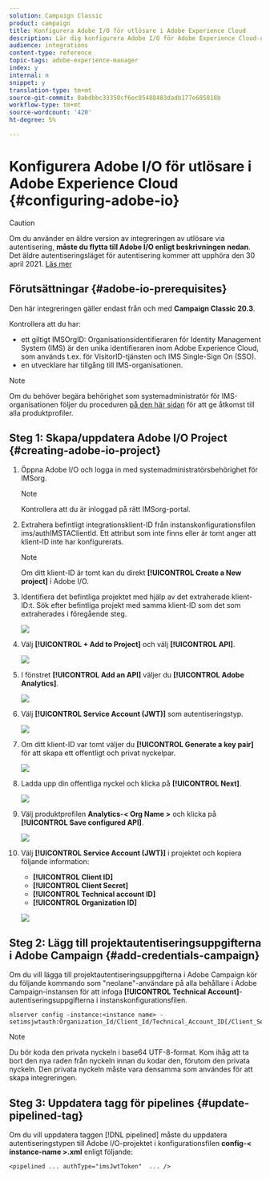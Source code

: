```yaml
---
solution: Campaign Classic
product: campaign
title: Konfigurera Adobe I/O för utlösare i Adobe Experience Cloud
description: Lär dig konfigurera Adobe I/O för Adobe Experience Cloud-utlösare
audience: integrations
content-type: reference
topic-tags: adobe-experience-manager
index: y
internal: n
snippet: y
translation-type: tm+mt
source-git-commit: 0abdbbc33350cf6ec85488483dadb177e685818b
workflow-type: tm+mt
source-wordcount: '420'
ht-degree: 5%

---
```



# Konfigurera Adobe I/O för utlösare i Adobe Experience Cloud {#configuring-adobe-io}

>[!CAUTION]
>
>Om du använder en äldre version av integreringen av utlösare via autentisering, **måste du flytta till Adobe I/O enligt beskrivningen nedan**. Det äldre autentiseringsläget för autentisering kommer att upphöra den 30 april 2021. [Läs mer](https://experienceleaguecommunities.adobe.com/t5/adobe-analytics-discussions/adobe-analytics-legacy-api-end-of-life-notice/td-p/385411)

## Förutsättningar {#adobe-io-prerequisites}

Den här integreringen gäller endast från och med **Campaign Classic 20.3**.

Kontrollera att du har:

* ett giltigt IMSOrgID: Organisationsidentifieraren för Identity Management System (IMS) är den unika identifieraren inom Adobe Experience Cloud, som används t.ex. för VisitorID-tjänsten och IMS Single-Sign On (SSO).
* en utvecklare har tillgång till IMS-organisationen.

>[!NOTE]
>
>Om du behöver begära behörighet som systemadministratör för IMS-organisationen följer du proceduren [på den här sidan](https://helpx.adobe.com/ca/enterprise/admin-guide.html/ca/enterprise/using/manage-developers.ug.html) för att ge åtkomst till alla produktprofiler.


## Steg 1: Skapa/uppdatera Adobe I/O Project {#creating-adobe-io-project}

1. Öppna Adobe I/O och logga in med systemadministratörsbehörighet för IMSorg.

   >[!NOTE]
   >
   > Kontrollera att du är inloggad på rätt IMSorg-portal.

1. Extrahera befintligt integrationsklient-ID från instanskonfigurationsfilen ims/authIMSTAClientId. Ett attribut som inte finns eller är tomt anger att klient-ID inte har konfigurerats.

   >[!NOTE]
   >
   >Om ditt klient-ID är tomt kan du direkt **[!UICONTROL Create a New project]** i Adobe I/O.

1. Identifiera det befintliga projektet med hjälp av det extraherade klient-ID:t. Sök efter befintliga projekt med samma klient-ID som det som extraherades i föregående steg.

   ![](assets/do-not-localize/adobe_io_8.png)

1. Välj **[!UICONTROL + Add to Project]** och välj **[!UICONTROL API]**.

   ![](assets/do-not-localize/adobe_io_1.png)

1. I fönstret **[!UICONTROL Add an API]** väljer du **[!UICONTROL Adobe Analytics]**.

   ![](assets/do-not-localize/adobe_io_2.png)

1. Välj **[!UICONTROL Service Account (JWT)]** som autentiseringstyp.

   ![](assets/do-not-localize/adobe_io_3.png)

1. Om ditt klient-ID var tomt väljer du **[!UICONTROL Generate a key pair]** för att skapa ett offentligt och privat nyckelpar.

   ![](assets/do-not-localize/adobe_io_4.png)

1. Ladda upp din offentliga nyckel och klicka på **[!UICONTROL Next]**.

   ![](assets/do-not-localize/adobe_io_5.png)

1. Välj produktprofilen **Analytics-&lt; Org Name >** och klicka på **[!UICONTROL Save configured API]**.

   ![](assets/do-not-localize/adobe_io_6.png)

1. Välj **[!UICONTROL Service Account (JWT)]** i projektet och kopiera följande information:
   * **[!UICONTROL Client ID]**
   * **[!UICONTROL Client Secret]**
   * **[!UICONTROL Technical account ID]**
   * **[!UICONTROL Organization ID]**

   ![](assets/do-not-localize/adobe_io_7.png)

## Steg 2: Lägg till projektautentiseringsuppgifterna i Adobe Campaign {#add-credentials-campaign}

Om du vill lägga till projektautentiseringsuppgifterna i Adobe Campaign kör du följande kommando som &quot;neolane&quot;-användare på alla behållare i Adobe Campaign-instansen för att infoga **[!UICONTROL Technical Account]**-autentiseringsuppgifterna i instanskonfigurationsfilen.

```
nlserver config -instance:<instance name> -setimsjwtauth:Organization_Id/Client_Id/Technical_Account_ID[/Client_Secret[/Base64_encoded_Private_Key]]
```

>[!NOTE]
>
>Du bör koda den privata nyckeln i base64 UTF-8-format. Kom ihåg att ta bort den nya raden från nyckeln innan du kodar den, förutom den privata nyckeln. Den privata nyckeln måste vara densamma som användes för att skapa integreringen.

## Steg 3: Uppdatera tagg för pipelines {#update-pipelined-tag}

Om du vill uppdatera taggen [!DNL pipelined] måste du uppdatera autentiseringstypen till Adobe I/O-projektet i konfigurationsfilen **config-&lt; instance-name >.xml** enligt följande:

```
<pipelined ... authType="imsJwtToken"  ... />
```
